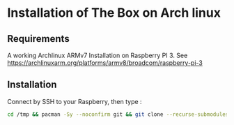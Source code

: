 # Installation of The Box on Arch linux

## Requirements
A working Archlinux ARMv7 Installation on Raspberry PI 3. See https://archlinuxarm.org/platforms/armv8/broadcom/raspberry-pi-3

## Installation
Connect by SSH to your Raspberry, then type :
```bash
cd /tmp && pacman -Sy --noconfirm git && git clone --recurse-submodules https://github.com/raspymt/thebox-install.git && cd thebox-install && ./init.sh
```
